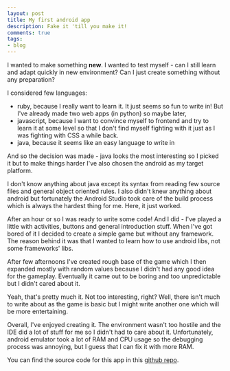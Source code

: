 ```yaml
---
layout: post
title: My first android app
description: Fake it 'till you make it!
comments: true
tags:
- blog
---
```


I wanted to make something __new__. I wanted to test myself - can I still learn and adapt quickly in new environment?
Can I just create something without any preparation?

I considered few languages:
  - ruby, because I really want to learn it. It just seems so fun to write in! But I've already made two web apps (in python) so maybe later,
  - javascript, because I want to convince myself to frontend and try to learn it at some level so that I don't find myself fighting with it just as I was fighting with CSS a while back.
  - java, because it seems like an easy language to write in

And so the decision was made - java looks the most interesting so I picked it but to make things harder I've also chosen the android as my target platform.

I don't know anything about java except its syntax from reading few source files and general object oriented rules. I also didn't knew anything about android but fortunately the Android Studio took care of the build process which is always the hardest thing for me. Here, it just worked.

After an hour or so I was ready to write some code! And I did - I've played a little with activities, buttons and general introduction stuff.
When I've got bored of it I decided to create a simple game but without any framework. The reason behind it was that I wanted to learn how to use android libs, not some frameworks' libs.

After few afternoons I've created rough base of the game which I then expanded mostly with random values because I didn't had any good idea for the gameplay. Eventually it came out to be boring and too unpredictable but I didn't cared about it.

Yeah, that's pretty much it. Not too interesting, right? Well, there isn't much to write about as the game is basic but I might write another one which will be more entertaining.

Overall, I've enjoyed creating it. The environment wasn't too hostile and the IDE did a lot of stuff for me so I didn't had to care about it.
Unfortunately, android emulator took a lot of RAM and CPU usage so the debugging process was annoying, but I guess that I can fix it with more RAM.

You can find the source code for this app in this [github repo](https://github.com/arturtamborski/SpookySquare).
